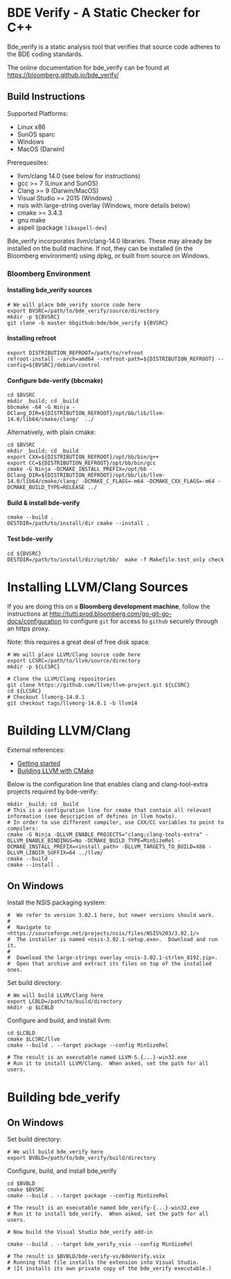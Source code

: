 # BDE Verify - A Static Checker for C++

Bde_verify is a static analysis tool that verifies that source code adheres
to the BDE coding standards.

The online documentation for bde_verify can be found at
<https://bloomberg.github.io/bde_verify/>

## Build Instructions

Supported Platforms:
- Linux x86
- SunOS sparc
- Windows
- MacOS (Darwin)

Prerequesites: 
- llvm/clang 14.0 (see below for instructions)
- gcc >= 7 (Linux and SunOS)
- Clang >= 9 (Darwin/MacOS)
- Visual Studio >= 2015 (Windows)
- nsis with large-string overlay (Windows, more details below)
- cmake >= 3.4.3
- gnu make
- aspell (package `libaspell-dev`)

Bde_verify incorporates llvm/clang-14.0 libraries.  These may already be
installed on the build machine.  If not, they can be installed (in the
Bloomberg environment) using dpkg, or built from source on Windows.

### Bloomberg Environment

#### Installing bde_verify sources

    # We will place bde_verify source code here
    export BVSRC=/path/to/bde_verify/source/directory
    mkdir -p ${BVSRC}
    git clone -b master bbgithub:bde/bde_verify ${BVSRC}

#### Installing refroot

    export DISTRIBUTION_REFROOT=/path/to/refroot
    refroot-install --arch=amd64 --refroot-path=${DISTRIBUTION_REFROOT} --config=${BVSRC}/debian/control


#### Configure bde-verify (bbcmake)
    cd $BVSRC
    mkdir _build; cd _build
    bbcmake -64 -G Ninja -DClang_DIR=${DISTRIBUTION_REFROOT}/opt/bb/lib/llvm-14.0/lib64/cmake/clang/  ../

Alternatively, with plain cmake:

    cd $BVSRC
    mkdir _build; cd _build
    export CXX=${DISTRIBUTION_REFROOT}/opt/bb/bin/g++
    export CC=${DISTRIBUTION_REFROOT}/opt/bb/bin/gcc
    cmake -G Ninja -DCMAKE_INSTALL_PREFIX=/opt/bb -DClang_DIR=${DISTRIBUTION_REFROOT}/opt/bb/lib/llvm-14.0/lib64/cmake/clang/ -DCMAKE_C_FLAGS=-m64 -DCMAKE_CXX_FLAGS=-m64 -DCMAKE_BUILD_TYPE=RELEASE ../

#### Build & install bde-verify

    cmake --build .
    DESTDIR=/path/to/install/dir cmake --install .

#### Test bde-verify

    cd ${BVSRC}
    DESTDIR=/path/to/install/dir/opt/bb/  make -f Makefile.test_only check


Installing LLVM/Clang Sources
=============================

If you are doing this on a **Bloomberg development machine**, follow the
instructions at
<http://tutti.prod.bloomberg.com/go-git-go-docs/configuration> to
configure `git` for access to `github` securely through an https proxy.

Note: this requires a great deal of free disk space.

    # We will place LLVM/Clang source code here
    export LCSRC=/path/to/llvm/source/directory
    mkdir -p ${LCSRC}

    # Clone the LLVM/Clang repositories
    git clone https://github.com/llvm/llvm-project.git ${LCSRC} 
    cd ${LCSRC}
    # Checkout llvmorg-14.0.1 
    git checkout tags/llvmorg-14.0.1 -b llvm14

Building LLVM/Clang
===================

External references:

- [Getting started](https://clang.llvm.org/get_started.html)
- [Building LLVM with CMake](https://www.llvm.org/docs/CMake.html)

Below is the configuration line that enables clang and clang-tool-extra 
projects required by bde-verify:

    mkdir _build; cd _build
    # This is a configuration line for cmake that contain all relevant information (see description of defines in llvm howto).
    # In order to use different compiler, use CXX/CC variables to point to compilers:
    cmake -G Ninja -DLLVM_ENABLE_PROJECTS="clang;clang-tools-extra" -DLLVM_ENABLE_BINDINGS=No -DCMAKE_BUILD_TYPE=MinSizeRel -DCMAKE_INSTALL_PREFIX=<install_path> -DLLVM_TARGETS_TO_BUILD=X86 -DLLVM_LIBDIR_SUFFIX=64 ../llvm/
    cmake --build .
    cmake --install .


On Windows
----------

Install the NSIS packaging system:

    #  We refer to version 3.02.1 here, but newer versions should work.
    #
    #  Navigate to <https://sourceforge.net/projects/nsis/files/NSIS%203/3.02.1/>
    #  The installer is named <nsis-3.02.1-setup.exe>.  Download and run it.
    #
    #  Download the large-strings overlay <nsis-3.02.1-strlen_8192.zip>.
    #  Open that archive and extract its files on top of the installed ones.

Set build directory:

    # We will build LLVM/Clang here
    export LCBLD=/path/to/build/directory
    mkdir -p $LCBLD

Configure and build, and install llvm:

    cd $LCBLD
    cmake $LCSRC/llvm
    cmake --build . --target package --config MinSizeRel

    # The result is an executable named LLVM-5.{...}-win32.exe
    # Run it to install LLVM/Clang.  When asked, set the path for all users.

Building bde_verify 
===================

On Windows
----------

Set build directory:

    # We will build bde_verify here
    export BVBLD=/path/to/bde_verify/build/directory

Configure, build, and install bde_verify

    cd $BVBLD
    cmake $BVSRC
    cmake --build . --target package --config MinSizeRel

    # The result is an executable named bde_verify-{...}-win32.exe
    # Run it to install bde_verify.  When asked, set the path for all users.

    # Now build the Visual Studio bde_verify add-in

    cmake --build . --target bde_verify_vsix --config MinSizeRel

    # The result is $BVBLD/bde-verify-vs/BdeVerify.vsix
    # Running that file installs the extension into Visual Studio.
    # (It installs its own private copy of the bde_verify executable.)
